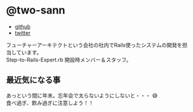 # @two-sann


- [github](https://github.com/ttwo32)
- [twitter](https://twitter.com/two_sann)

フューチャーアーキテクトという会社の社内でRails使ったシステムの開発を担当しています。  
Step-to-Rails-Expert.rb 開設時メンバー＆スタッフ。


## 最近気になる事

あっという間に年末。忘年会で太らないようにしないと・・・ :sweat_smile:  
食べ過ぎ、飲み過ぎに注意しよう！！
